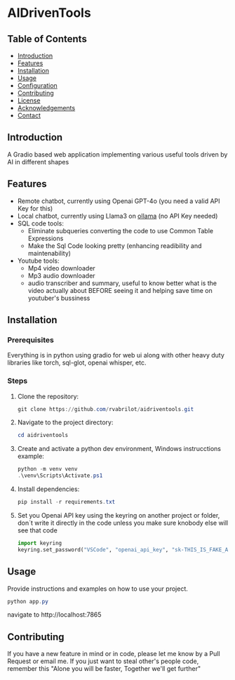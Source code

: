 # AIDrivenTools

## Table of Contents

- [Introduction](#introduction)
- [Features](#features)
- [Installation](#installation)
- [Usage](#usage)
- [Configuration](#configuration)
- [Contributing](#contributing)
- [License](#license)
- [Acknowledgements](#acknowledgements)
- [Contact](#contact)

## Introduction

A Gradio based web application implementing various useful tools driven by AI in different shapes

## Features

- Remote chatbot, currently using Openai GPT-4o (you need a valid API Key for this)
- Local chatbot, currently using Llama3 on [ollama](https://github.com/ollama/ollama/) (no API Key needed)
- SQL code tools:
    - Eliminate subqueries converting the code to use Common Table Expressions
    - Make the Sql Code looking pretty (enhancing readibility and maintenability)
- Youtube tools:
    - Mp4 video downloader
    - Mp3 audio downloader
    - audio transcriber and summary, useful to know better what is the video actually about BEFORE seeing it and helping save time on youtuber's bussiness

## Installation

### Prerequisites

Everything is in python using gradio for web ui along with other heavy duty libraries like torch, sql-glot, openai whisper, etc.

### Steps

1. Clone the repository:
    ```powershell
    git clone https://github.com/rvabrilot/aidriventools.git
    ```
2. Navigate to the project directory:
    ```powershell
    cd aidriventools
    ```
3. Create and activate a python dev environment, Windows instrucctions example:
    ```powershell
    python -m venv venv
    .\venv\Scripts\Activate.ps1
    ```
4. Install dependencies:
    ```powershell
    pip install -r requirements.txt
    ```
5. Set you Openai API key using the keyring on another project or folder, don´t write it directly in the code unless you make sure knobody else will see that code
    ```python
    import keyring
    keyring.set_password("VSCode", "openai_api_key", "sk-THIS_IS_FAKE_API_KEY_DONT_USE_IT_AND_REPLACE_IT_WITH_A_REAL_ONE")
    ```

## Usage

Provide instructions and examples on how to use your project.

```powershell
python app.py
```

navigate to http://localhost:7865

## Contributing

If you have a new feature in mind or in code, please let me know by a Pull Request or email me.
If you just want to steal other's people code, remember this "Alone you will be faster, Together we'll get further"
